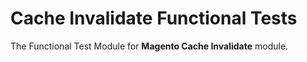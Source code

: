 # Cache Invalidate Functional Tests

The Functional Test Module for **Magento Cache Invalidate** module.
